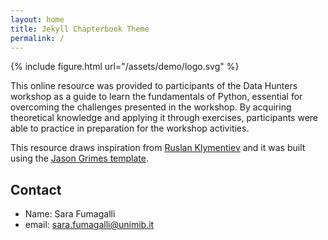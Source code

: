 ```yaml
---
layout: home
title: Jekyll Chapterbook Theme
permalink: /
---
```


{% include figure.html
    url="/assets/demo/logo.svg"
%}

This online resource was provided to participants of the Data Hunters workshop as a guide to learn the fundamentals of Python, essential for overcoming the challenges presented in the workshop. By acquiring theoretical knowledge and applying it through exercises, participants were able to practice in preparation for the workshop activities.

This resource draws inspiration from [Ruslan Klymentiev](https://github.com/rklymentiev/py-for-neuro) and it was built using the [Jason Grimes template](https://github.com/jasongrimes/jekyll-chapterbook). 

## Contact
* Name: Sara Fumagalli
* email: [sara.fumagalli@unimib.it](mailto:sara.fumagalli@unimib.it)


